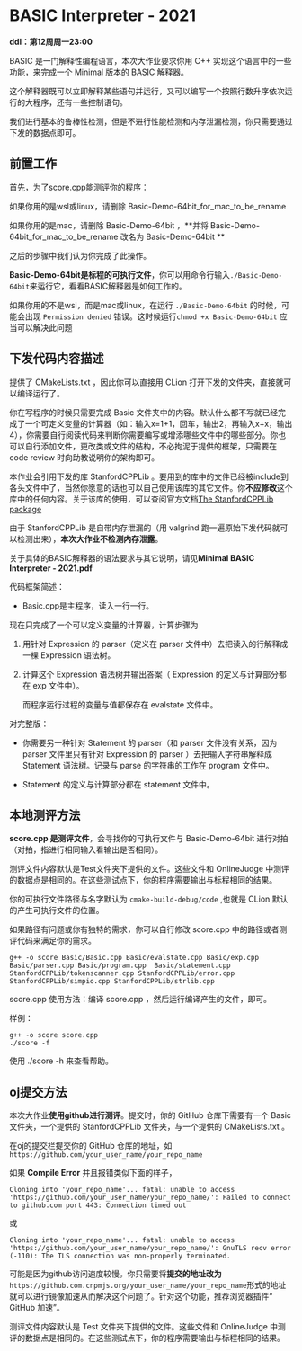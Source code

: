 # BASIC Interpreter - 2021

**ddl：第12周周一23:00**

BASIC 是一门解释性编程语言，本次大作业要求你用 C++ 实现这个语言中的一些功能，来完成一个 Minimal 版本的 BASIC 解释器。

这个解释器既可以立即解释某些语句并运行，又可以编写一个按照行数升序依次运行的大程序，还有一些控制语句。

我们进行基本的鲁棒性检测，但是不进行性能检测和内存泄漏检测，你只需要通过下发的数据点即可。



## 前置工作

首先，为了score.cpp能测评你的程序：

如果你用的是wsl或linux，请删除 Basic-Demo-64bit_for_mac_to_be_rename

如果你用的是mac，请删除 Basic-Demo-64bit ，**并将 Basic-Demo-64bit_for_mac_to_be_rename 改名为 Basic-Demo-64bit **

之后的步骤中我们认为你完成了此操作。



**Basic-Demo-64bit是标程的可执行文件**，你可以用命令行输入`./Basic-Demo-64bit`来运行它，看看BASIC解释器是如何工作的。

如果你用的不是wsl，而是mac或linux，在运行 `./Basic-Demo-64bit` 的时候，可能会出现 `Permission denied` 错误。这时候运行`chmod +x Basic-Demo-64bit` 应当可以解决此问题



## 下发代码内容描述

提供了 CMakeLists.txt ，因此你可以直接用 CLion 打开下发的文件夹，直接就可以编译运行了。

你在写程序的时候只需要完成 Basic 文件夹中的内容。默认什么都不写就已经完成了一个可定义变量的计算器（如：输入x=1+1，回车，输出2，再输入x+x，输出4），你需要自行阅读代码来判断你需要编写或增添哪些文件中的哪些部分。你也可以自行添加文件，更改类或文件的结构，不必拘泥于提供的框架，只需要在 code review 时向助教说明你的架构即可。

本作业会引用下发的库 StanfordCPPLib 。要用到的库中的文件已经被include到各头文件中了，当然你愿意的话也可以自己使用该库的其它文件。你**不应修改**这个库中的任何内容。关于该库的使用，可以查阅官方文档[The StanfordCPPLib package](https://cs.stanford.edu/people/eroberts/StanfordCPPLib/doc/index.html)

由于 StanfordCPPLib 是自带内存泄漏的（用 valgrind 跑一遍原始下发代码就可以检测出来），**本次大作业不检测内存泄露**。

关于具体的BASIC解释器的语法要求与其它说明，请见**Minimal BASIC Interpreter - 2021.pdf**



代码框架简述：

- Basic.cpp是主程序，读入一行一行。

现在只完成了一个可以定义变量的计算器，计算步骤为

1. 用针对 Expression 的 parser（定义在 parser 文件中）去把读入的行解释成一棵 Expression 语法树。

2. 计算这个 Expression 语法树并输出答案（ Expression 的定义与计算部分都在 exp 文件中）。

   而程序运行过程的变量与值都保存在 evalstate 文件中。



对完整版：

- 你需要另一种针对 Statement 的 parser（和 parser 文件没有关系，因为 parser 文件里只有针对 Expression 的 parser ）去把输入字符串解释成 Statement 语法树。记录与 parse 的字符串的工作在 program 文件中。

- Statement 的定义与计算部分都在 statement 文件中。



## 本地测评方法

**score.cpp 是测评文件**，会寻找你的可执行文件与 Basic-Demo-64bit 进行对拍（对拍，指进行相同输入看输出是否相同）。

测评文件内容默认是Test文件夹下提供的文件。这些文件和 OnlineJudge 中测评的数据点是相同的。在这些测试点下，你的程序需要输出与标程相同的结果。

你的可执行文件路径与名字默认为 `cmake-build-debug/code` ,也就是 CLion 默认的产生可执行文件的位置。

如果路径有问题或你有独特的需求，你可以自行修改 score.cpp 中的路径或者测评代码来满足你的需求。

```
g++ -o score Basic/Basic.cpp Basic/evalstate.cpp Basic/exp.cpp Basic/parser.cpp Basic/program.cpp  Basic/statement.cpp StanfordCPPLib/tokenscanner.cpp StanfordCPPLib/error.cpp StanfordCPPLib/simpio.cpp StanfordCPPLib/strlib.cpp
```



score.cpp 使用方法：编译 score.cpp ，然后运行编译产生的文件，即可。

样例：

```
g++ -o score score.cpp
./score -f
```

使用 ./score -h 来查看帮助。



## oj提交方法

本次大作业**使用github进行测评**。提交时，你的 GitHub 仓库下需要有一个 Basic 文件夹，一个提供的 StanfordCPPLib 文件夹，与一个提供的 CMakeLists.txt 。



在oj的提交栏提交你的 GitHub 仓库的地址，如 `https://github.com/your_user_name/your_repo_name`



如果 **Compile Error** 并且报错类似下面的样子，

`Cloning into 'your_repo_name'... fatal: unable to access 'https://github.com/your_user_name/your_repo_name/': Failed to connect to github.com port 443: Connection timed out  `

或

`Cloning into 'your_repo_name'... fatal: unable to access 'https://github.com/your_user_name/your_repo_name/': GnuTLS recv error (-110): The TLS connection was non-properly terminated.  `

可能是因为github访问速度较慢。你只需要将**提交的地址改为**`https://github.com.cnpmjs.org/your_user_name/your_repo_name`形式的地址就可以进行镜像加速从而解决这个问题了。针对这个功能，推荐浏览器插件“ GitHub 加速”。



测评文件内容默认是 Test 文件夹下提供的文件。这些文件和 OnlineJudge 中测评的数据点是相同的。在这些测试点下，你的程序需要输出与标程相同的结果。



